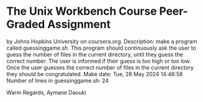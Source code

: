 # The Unix Workbench Course Peer-Graded Assignment
by Johns Hopkins University on coursera.org.
Description: make a program called guessinggame.sh. This program should continuously ask the user to guess the number of files in the current directory, until they guess the correct number. The user is informed if their guess is too high or too low. Once the user guesses the correct number of files in the current directory they should be congratulated.
Make date: Tue, 28 May 2024 14:48:58
Number of lines in guessinggame.sh: 24

Warm Regards,
Aymane Daouki

